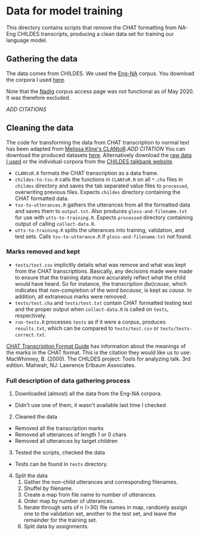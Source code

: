 # Data for model training

This directory contains scripts that remove the CHAT formatting from NA-Eng CHILDES transcripts, producing a clean data set for training our language model. 

## Gathering the data

The data comes from CHILDES. We used the [Eng-NA](https://childes.talkbank.org/access/Eng-NA/) corpus. You download the corpora I used [here](http://adityayedetore.com/data/childes). 

Note that the  [Nadig](https://talkbank.org/access/ASDBank/English/Nadig.html) corpus access page was not functional as of May 2020. It was therefore excluded.

*ADD CITATIONS*

## Cleaning the data

The code for transforming the data from CHAT transcription to normal text has been adapted from [Melissa Kline's CLANtoR](https://github.com/mekline/CLANtoR).*ADD CITATION*  You can download the produced datasets [here](https://adityayedetore.com/data/processed). Alternatively download the [raw data I used](https://adityayedetore.com/data/childes) or the individual corpora from the [CHILDES talkbank website](https://childes.talkbank.org/access/Eng-NA/). 

* `CLANtoR.R` formats the CHAT transcription as a data frame. 
* `childes-to-tsv.R` calls the functions in `CLANtoR.R` on all `*.cha` files in `childes` directory and saves the tab separated value files to `processed`, overwriting previous files. Expects `childes` directory containing the CHAT formatted data. 
* `tsv-to-utterances.R` gathers the utterances from all the formatted data and saves them to `output.txt`. Also produces `gloss-and-filename.txt` for use with `utts-to-training.R`. Expects `processed` directory containing output of calling `collect-data.R`. 
* `utts-to-training.R` splits the utterances into training, validation, and test sets. Calls `tsv-to-utterance.R` if `gloss-and-filename.txt` not found. 

### Marks removed and kept

* `tests/test.csv` implicitly details what was remove and what was kept from the CHAT transcriptions. Basically, any decisions made were made to ensure that the training data more accurately reflect what the child would have heard. So for instance, the transcription _(be)cause_, which indicates that non-completion of the word _because_, is kept as _cause_. In addition, all extraneous marks were removed. 
* `tests/test.cha` and `tests/test.txt` contain CHAT formatted testing text and the proper output when `collect-data.R` is called on `tests`, respectively. 
* `run-tests.R` processes `tests` as if it were a corpus, produces `results.txt`, which can be compared to `tests/test.csv` or `tests/tests-correct.txt`.


[CHAT Transcription Format Guide](https://talkbank.org/manuals/CHAT.html#_Toc33781487) has information about the meanings of the marks in the CHAT format.  This is the citation they would like us to use: MacWhinney, B. (2000). The CHILDES project: Tools for analyzing talk. 3rd edition. Mahwah, NJ: Lawrence Erlbaum Associates.

### Full description of data gathering process

1. Downloaded (almost) all the data from the Eng-NA corpora. 
  - Didn't use one of them, it wasn't available last time I checked

2. Cleaned the data 
  - Removed all the transcription marks 
  - Removed all utterances of length 1 or 0 chars  
  - Removed all utterances by target children 

3. Tested the scripts, checked the data
  - Tests can be found in `tests` directory. 

4. Split the data
    1. Gather the non-child utterances and corresponding filenames.
    2. Shuffel by filename. 
    3. Create a map from file name to number of utterances.
    4. Order map by number of utterances. 
    5. Iterate through sets of n (=30) file names in map, randomly assign one to the validation set, another to the test set, and leave the remainder for the training set.
    6. Split data by assignments. 

